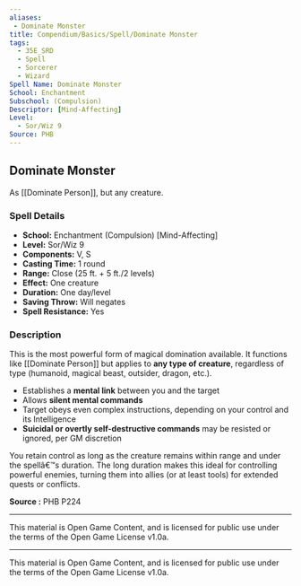 ```yaml
---
aliases:
 - Dominate Monster
title: Compendium/Basics/Spell/Dominate Monster
tags:
  - 35E_SRD
  - Spell
  - Sorcerer
  - Wizard
Spell Name: Dominate Monster
School: Enchantment
Subschool: (Compulsion)
Descriptor: [Mind-Affecting]
Level:
  - Sor/Wiz 9
Source: PHB
---
```


## Dominate Monster

As [[Dominate Person]], but any creature.

### Spell Details

- **School:** Enchantment (Compulsion) [Mind-Affecting]  
- **Level:** Sor/Wiz 9  
- **Components:** V, S  
- **Casting Time:** 1 round  
- **Range:** Close (25 ft. + 5 ft./2 levels)  
- **Effect:** One creature  
- **Duration:** One day/level  
- **Saving Throw:** Will negates  
- **Spell Resistance:** Yes  

### Description

This is the most powerful form of magical domination available. It functions like [[Dominate Person]] but applies to **any type of creature**, regardless of type (humanoid, magical beast, outsider, dragon, etc.).

- Establishes a **mental link** between you and the target  
- Allows **silent mental commands**  
- Target obeys even complex instructions, depending on your control and its Intelligence  
- **Suicidal or overtly self-destructive commands** may be resisted or ignored, per GM discretion

You retain control as long as the creature remains within range and under the spellâ€™s duration. The long duration makes this ideal for controlling powerful enemies, turning them into allies (or at least tools) for extended quests or conflicts.

**Source :** PHB P224

---

This material is Open Game Content, and is licensed for public use under  
the terms of the Open Game License v1.0a.

---

This material is Open Game Content, and is licensed for public use under the terms of the Open Game License v1.0a.
